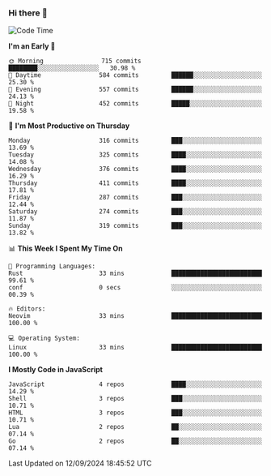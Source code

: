 ### Hi there 👋
<!--START_SECTION:waka-->
![Code Time](http://img.shields.io/badge/Code%20Time-337%20hrs%2032%20mins-blue)

**I'm an Early 🐤** 

```text
🌞 Morning                715 commits         ████████░░░░░░░░░░░░░░░░░   30.98 % 
🌆 Daytime                584 commits         ██████░░░░░░░░░░░░░░░░░░░   25.30 % 
🌃 Evening                557 commits         ██████░░░░░░░░░░░░░░░░░░░   24.13 % 
🌙 Night                  452 commits         █████░░░░░░░░░░░░░░░░░░░░   19.58 % 
```
📅 **I'm Most Productive on Thursday** 

```text
Monday                   316 commits         ███░░░░░░░░░░░░░░░░░░░░░░   13.69 % 
Tuesday                  325 commits         ████░░░░░░░░░░░░░░░░░░░░░   14.08 % 
Wednesday                376 commits         ████░░░░░░░░░░░░░░░░░░░░░   16.29 % 
Thursday                 411 commits         ████░░░░░░░░░░░░░░░░░░░░░   17.81 % 
Friday                   287 commits         ███░░░░░░░░░░░░░░░░░░░░░░   12.44 % 
Saturday                 274 commits         ███░░░░░░░░░░░░░░░░░░░░░░   11.87 % 
Sunday                   319 commits         ███░░░░░░░░░░░░░░░░░░░░░░   13.82 % 
```


📊 **This Week I Spent My Time On** 

```text
💬 Programming Languages: 
Rust                     33 mins             █████████████████████████   99.61 % 
conf                     0 secs              ░░░░░░░░░░░░░░░░░░░░░░░░░   00.39 % 

🔥 Editors: 
Neovim                   33 mins             █████████████████████████   100.00 % 

💻 Operating System: 
Linux                    33 mins             █████████████████████████   100.00 % 
```

**I Mostly Code in JavaScript** 

```text
JavaScript               4 repos             ████░░░░░░░░░░░░░░░░░░░░░   14.29 % 
Shell                    3 repos             ███░░░░░░░░░░░░░░░░░░░░░░   10.71 % 
HTML                     3 repos             ███░░░░░░░░░░░░░░░░░░░░░░   10.71 % 
Lua                      2 repos             ██░░░░░░░░░░░░░░░░░░░░░░░   07.14 % 
Go                       2 repos             ██░░░░░░░░░░░░░░░░░░░░░░░   07.14 % 
```




 Last Updated on 12/09/2024 18:45:52 UTC
<!--END_SECTION:waka-->

<!--
**YoganshSharma/YoganshSharma** is a ✨ _special_ ✨ repository because its `README.md` (this file) appears on your GitHub profile.

Here are some ideas to get you started:

- 🔭 I’m currently working on ...
- 🌱 I’m currently learning ...
- 👯 I’m looking to collaborate on ...
- 🤔 I’m looking for help with ...
- 💬 Ask me about ...
- 📫 How to reach me: ...
- 😄 Pronouns: ...
- ⚡ Fun fact: ...
-->
